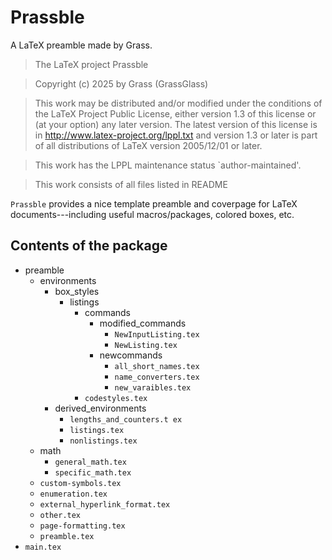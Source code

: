 # Prassble
A LaTeX preamble made by Grass.

[//]: # (Add CTAN hyperlink)

> The LaTeX project Prassble

> Copyright (c) 2025 by Grass (GrassGlass) <shaohong00002 at gmail dot com>

> This work may be distributed and/or modified under the
> conditions of the LaTeX Project Public License, either version 1.3
> of this license or (at your option) any later version.
> The latest version of this license is in
>   http://www.latex-project.org/lppl.txt
> and version 1.3 or later is part of all distributions of LaTeX
> version 2005/12/01 or later.

> This work has the LPPL maintenance status `author-maintained'.

> This work consists of all files listed in README

`Prassble` provides a nice template preamble and coverpage for LaTeX documents---including useful macros/packages, colored boxes, etc.

## Contents of the package

- preamble
    - environments
        - box_styles
            - listings
                - commands
                    - modified_commands
                        - `NewInputListing.tex`
                        - `NewListing.tex`
                    - newcommands
                        - `all_short_names.tex`
                        - `name_converters.tex`
                        - `new_varaibles.tex`
                - `codestyles.tex`
        - derived_environments
            - `lengths_and_counters.t
            ex`
            - `listings.tex`
            - `nonlistings.tex`
    - math
        - `general_math.tex`
        - `specific_math.tex`
    - `custom-symbols.tex`
    - `enumeration.tex`
    - `external_hyperlink_format.tex`
    - `other.tex`
    - `page-formatting.tex`
    - `preamble.tex`
- `main.tex`